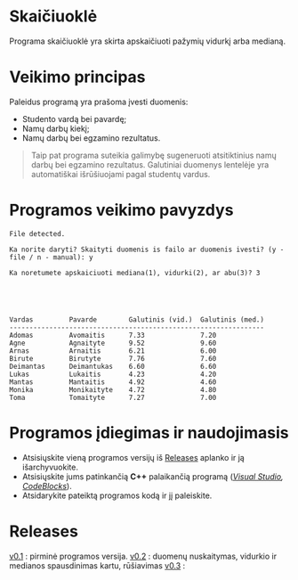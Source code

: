 # Skaičiuoklė #
Programa skaičiuoklė yra skirta apskaičiuoti pažymių vidurkį arba medianą.

# Veikimo principas #

Paleidus programą yra prašoma įvesti duomenis:

* Studento vardą bei pavardę;
* Namų darbų kiekį;
* Namų darbų bei egzamino rezultatus.

> Taip pat programa suteikia galimybę sugeneruoti atsitiktinius namų darbų bei egzamino rezultatus.
> Galutiniai duomenys lentelėje yra automatiškai išrūšiuojami pagal studentų vardus.

# Programos veikimo pavyzdys #
```
File detected.

Ka norite daryti? Skaityti duomenis is failo ar duomenis ivesti? (y - file / n - manual): y

Ka noretumete apskaiciuoti mediana(1), vidurki(2), ar abu(3)? 3





Vardas         Pavarde        Galutinis (vid.)  Galutinis (med.)
----------------------------------------------------------------
Adomas         Avomaitis      7.33              7.20
Agne           Agnaityte      9.52              9.60
Arnas          Arnaitis       6.21              6.00
Birute         Birutyte       7.76              7.60
Deimantas      Deimantukas    6.60              6.60
Lukas          Lukaitis       4.23              4.20
Mantas         Mantaitis      4.92              4.60
Monika         Monikaityte    4.72              4.80
Toma           Tomaityte      7.27              7.00
```
# Programos įdiegimas ir naudojimasis #

* Atsisiųskite vieną programos versijų iš [Releases](https://github.com/LCious/Objektinis/releases) aplanko ir ją išarchyvuokite.
* Atsisiųskite jums patinkančią __C++__ palaikančią programą (_[Visual Studio](https://visualstudio.microsoft.com/downloads/), [CodeBlocks](https://www.codeblocks.org/downloads/)_).
* Atsidarykite pateiktą programos kodą ir jį paleiskite.


# Releases #

[v0.1](https://github.com/LCious/Objektinis/releases/tag/V0.1) : pirminė programos versija.
[v0.2](https://github.com/LCious/Objektinis/releases/tag/V0.2) : duomenų nuskaitymas, vidurkio ir medianos spausdinimas kartu, rūšiavimas
[v0.3](https://github.com/LCious/Objektinis/releases/tag/V0.3) :
